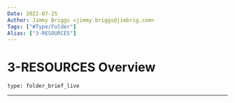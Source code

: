 ```yaml
---
Date: 2022-07-25
Author: Jimmy Briggs <jimmy.briggs@jimbrig.com>
Tags: ["#Type/Folder"]
Alias: ["3-RESOURCES"]
---
```


# 3-RESOURCES Overview

 
```ccard
type: folder_brief_live
```
 

***
